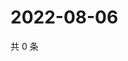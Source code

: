 # 2022-08-06

共 0 条

<!-- BEGIN WEIBO -->
<!-- 最后更新时间 Sat Aug 06 2022 11:37:17 GMT+0800 (China Standard Time) -->

<!-- END WEIBO -->
